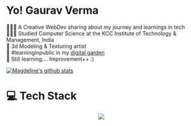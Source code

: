 # Yo! Gaurav Verma

👩🏻‍💻 A Creative WebDev sharing about my journey and learnings in tech<br/>
👩🏻‍🎓 Studied Computer Science at the KCC Institute of Technology & Management, India<br/>
🎨 3d Modeling & Texturing artist <br/>
🌷 #learninginpublic in my [digital garden](https://magdelinehuang.com/)<br/>
💭 Still learning.... Improvement++ :) <br/>

<!-- GitHub stats from https://github.com/anuraghazra/github-readme-stats -->
[![Magdeline's github stats](https://github-readme-stats.vercel.app/api?username=xsol05&count_private=true&show_icons=true&theme=radical&hide_rank=false)](https://github.com/anuraghazra/github-readme-stats)
# 💻 Tech Stack
<p align="center">
  <a href="https://skillicons.dev">
    <img src="https://skillicons.dev/icons?i=git,kubernetes,docker,c,vim" />
  </a>
</p>
